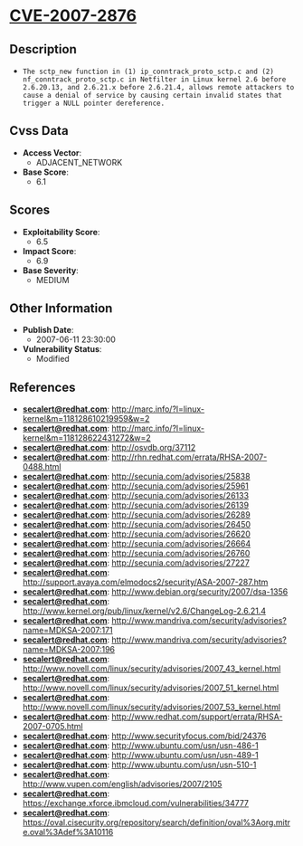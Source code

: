 
# [CVE-2007-2876](http://marc.info/?l=linux-kernel&m=118128610219959&w=2)

## Description

- `The sctp_new function in (1) ip_conntrack_proto_sctp.c and (2) nf_conntrack_proto_sctp.c in Netfilter in Linux kernel 2.6 before 2.6.20.13, and 2.6.21.x before 2.6.21.4, allows remote attackers to cause a denial of service by causing certain invalid states that trigger a NULL pointer dereference.`

## Cvss Data

- **Access Vector**:
  - ADJACENT_NETWORK
- **Base Score**:
  - 6.1

## Scores

- **Exploitability Score**:
  - 6.5
- **Impact Score**:
  - 6.9
- **Base Severity**:
  - MEDIUM

## Other Information

- **Publish Date**:
  - 2007-06-11 23:30:00
- **Vulnerability Status**:
  - Modified

## References

- **secalert@redhat.com**: http://marc.info/?l=linux-kernel&m=118128610219959&w=2
- **secalert@redhat.com**: http://marc.info/?l=linux-kernel&m=118128622431272&w=2
- **secalert@redhat.com**: http://osvdb.org/37112
- **secalert@redhat.com**: http://rhn.redhat.com/errata/RHSA-2007-0488.html
- **secalert@redhat.com**: http://secunia.com/advisories/25838
- **secalert@redhat.com**: http://secunia.com/advisories/25961
- **secalert@redhat.com**: http://secunia.com/advisories/26133
- **secalert@redhat.com**: http://secunia.com/advisories/26139
- **secalert@redhat.com**: http://secunia.com/advisories/26289
- **secalert@redhat.com**: http://secunia.com/advisories/26450
- **secalert@redhat.com**: http://secunia.com/advisories/26620
- **secalert@redhat.com**: http://secunia.com/advisories/26664
- **secalert@redhat.com**: http://secunia.com/advisories/26760
- **secalert@redhat.com**: http://secunia.com/advisories/27227
- **secalert@redhat.com**: http://support.avaya.com/elmodocs2/security/ASA-2007-287.htm
- **secalert@redhat.com**: http://www.debian.org/security/2007/dsa-1356
- **secalert@redhat.com**: http://www.kernel.org/pub/linux/kernel/v2.6/ChangeLog-2.6.21.4
- **secalert@redhat.com**: http://www.mandriva.com/security/advisories?name=MDKSA-2007:171
- **secalert@redhat.com**: http://www.mandriva.com/security/advisories?name=MDKSA-2007:196
- **secalert@redhat.com**: http://www.novell.com/linux/security/advisories/2007_43_kernel.html
- **secalert@redhat.com**: http://www.novell.com/linux/security/advisories/2007_51_kernel.html
- **secalert@redhat.com**: http://www.novell.com/linux/security/advisories/2007_53_kernel.html
- **secalert@redhat.com**: http://www.redhat.com/support/errata/RHSA-2007-0705.html
- **secalert@redhat.com**: http://www.securityfocus.com/bid/24376
- **secalert@redhat.com**: http://www.ubuntu.com/usn/usn-486-1
- **secalert@redhat.com**: http://www.ubuntu.com/usn/usn-489-1
- **secalert@redhat.com**: http://www.ubuntu.com/usn/usn-510-1
- **secalert@redhat.com**: http://www.vupen.com/english/advisories/2007/2105
- **secalert@redhat.com**: https://exchange.xforce.ibmcloud.com/vulnerabilities/34777
- **secalert@redhat.com**: https://oval.cisecurity.org/repository/search/definition/oval%3Aorg.mitre.oval%3Adef%3A10116
